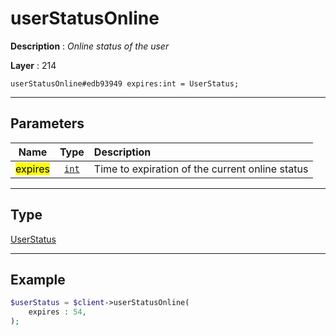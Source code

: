 # userStatusOnline

**Description** : *Online status of the user*

**Layer** : 214

```tl
userStatusOnline#edb93949 expires:int = UserStatus;
```

---

## Parameters

| Name | Type | Description |
| :---: | :---: | :--- |
| <mark>expires</mark> | [`int`](type/int) | Time to expiration of the current online status |

---

## Type

[UserStatus](type/UserStatus)

---

## Example

```php
$userStatus = $client->userStatusOnline(
	expires : 54,
);
```